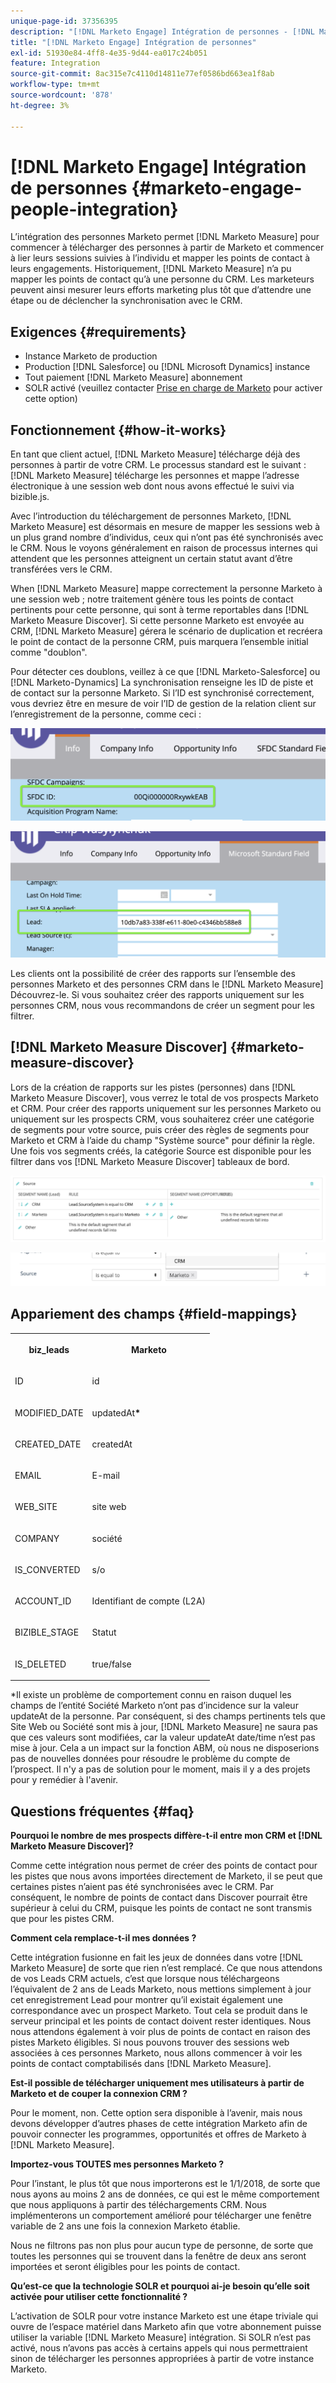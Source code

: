```yaml
---
unique-page-id: 37356395
description: "[!DNL Marketo Engage] Intégration de personnes - [!DNL Marketo Measure] - Documentation du produit"
title: "[!DNL Marketo Engage] Intégration de personnes"
exl-id: 51930e84-4ff8-4e35-9d44-ea017c24b051
feature: Integration
source-git-commit: 8ac315e7c4110d14811e77ef0586bd663ea1f8ab
workflow-type: tm+mt
source-wordcount: '878'
ht-degree: 3%

---
```


# [!DNL Marketo Engage] Intégration de personnes {#marketo-engage-people-integration}

L’intégration des personnes Marketo permet [!DNL Marketo Measure] pour commencer à télécharger des personnes à partir de Marketo et commencer à lier leurs sessions suivies à l’individu et mapper les points de contact à leurs engagements. Historiquement, [!DNL Marketo Measure] n’a pu mapper les points de contact qu’à une personne du CRM. Les marketeurs peuvent ainsi mesurer leurs efforts marketing plus tôt que d’attendre une étape ou de déclencher la synchronisation avec le CRM.

## Exigences {#requirements}

* Instance Marketo de production
* Production [!DNL Salesforce] ou [!DNL Microsoft Dynamics] instance
* Tout paiement [!DNL Marketo Measure] abonnement
* SOLR activé (veuillez contacter [Prise en charge de Marketo](https://nation.marketo.com/t5/Support/ct-p/Support) pour activer cette option)

## Fonctionnement {#how-it-works}

En tant que client actuel, [!DNL Marketo Measure] télécharge déjà des personnes à partir de votre CRM. Le processus standard est le suivant : [!DNL Marketo Measure] télécharge les personnes et mappe l’adresse électronique à une session web dont nous avons effectué le suivi via bizible.js.

Avec l’introduction du téléchargement de personnes Marketo, [!DNL Marketo Measure] est désormais en mesure de mapper les sessions web à un plus grand nombre d’individus, ceux qui n’ont pas été synchronisés avec le CRM. Nous le voyons généralement en raison de processus internes qui attendent que les personnes atteignent un certain statut avant d’être transférées vers le CRM.

When [!DNL Marketo Measure] mappe correctement la personne Marketo à une session web ; notre traitement génère tous les points de contact pertinents pour cette personne, qui sont à terme reportables dans [!DNL Marketo Measure Discover]. Si cette personne Marketo est envoyée au CRM, [!DNL Marketo Measure] gérera le scénario de duplication et recréera le point de contact de la personne CRM, puis marquera l’ensemble initial comme &quot;doublon&quot;.

Pour détecter ces doublons, veillez à ce que [!DNL Marketo-Salesforce] ou [!DNL Marketo-Dynamics] La synchronisation renseigne les ID de piste et de contact sur la personne Marketo. Si l’ID est synchronisé correctement, vous devriez être en mesure de voir l’ID de gestion de la relation client sur l’enregistrement de la personne, comme ceci :

![](assets/5a.png)

![](assets/5b.png)

Les clients ont la possibilité de créer des rapports sur l’ensemble des personnes Marketo et des personnes CRM dans le [!DNL Marketo Measure] Découvrez-le. Si vous souhaitez créer des rapports uniquement sur les personnes CRM, nous vous recommandons de créer un segment pour les filtrer.

## [!DNL Marketo Measure Discover] {#marketo-measure-discover}

Lors de la création de rapports sur les pistes (personnes) dans [!DNL Marketo Measure Discover], vous verrez le total de vos prospects Marketo et CRM. Pour créer des rapports uniquement sur les personnes Marketo ou uniquement sur les prospects CRM, vous souhaiterez créer une catégorie de segments pour votre source, puis créer des règles de segments pour Marketo et CRM à l’aide du champ &quot;Système source&quot; pour définir la règle. Une fois vos segments créés, la catégorie Source est disponible pour les filtrer dans vos [!DNL Marketo Measure Discover] tableaux de bord.

![](assets/bizible-discover-1.png)

![](assets/bizible-discover-2.png)

## Appariement des champs {#field-mappings}

<table> 
 <colgroup> 
  <col> 
  <col> 
 </colgroup> 
 <tbody> 
  <tr> 
   <th><p><strong>biz_leads</strong></p></th> 
   <th><p><strong>Marketo</strong></p></th> 
  </tr> 
  <tr> 
   <td><p>ID</p></td> 
   <td><p>id</p></td> 
  </tr> 
  <tr> 
   <td><p>MODIFIED_DATE</p></td> 
   <td><p>updatedAt<strong>*</strong></p></td> 
  </tr> 
  <tr> 
   <td><p>CREATED_DATE</p></td> 
   <td><p>createdAt</p></td> 
  </tr> 
  <tr> 
   <td><p>EMAIL</p></td> 
   <td><p>E-mail</p></td> 
  </tr> 
  <tr> 
   <td><p>WEB_SITE</p></td> 
   <td><p>site web</p></td> 
  </tr> 
  <tr> 
   <td><p>COMPANY</p></td> 
   <td><p>société</p></td> 
  </tr> 
  <tr> 
   <td><p>IS_CONVERTED</p></td> 
   <td><p>s/o</p></td> 
  </tr> 
  <tr> 
   <td><p>ACCOUNT_ID</p></td> 
   <td><p>Identifiant de compte (L2A)</p></td> 
  </tr> 
  <tr> 
   <td><p>BIZIBLE_STAGE</p></td> 
   <td><p>Statut</p></td> 
  </tr> 
  <tr> 
   <td><p>IS_DELETED</p></td> 
   <td><p>true/false</p></td> 
  </tr> 
 </tbody> 
</table>

*Il existe un problème de comportement connu en raison duquel les champs de l’entité Société Marketo n’ont pas d’incidence sur la valeur updateAt de la personne. Par conséquent, si des champs pertinents tels que Site Web ou Société sont mis à jour, [!DNL Marketo Measure] ne saura pas que ces valeurs sont modifiées, car la valeur updateAt date/time n’est pas mise à jour. Cela a un impact sur la fonction ABM, où nous ne disposerions pas de nouvelles données pour résoudre le problème du compte de l’prospect. Il n&#39;y a pas de solution pour le moment, mais il y a des projets pour y remédier à l&#39;avenir.

## Questions fréquentes {#faq}

**Pourquoi le nombre de mes prospects diffère-t-il entre mon CRM et [!DNL Marketo Measure Discover]?**

Comme cette intégration nous permet de créer des points de contact pour les pistes que nous avons importées directement de Marketo, il se peut que certaines pistes n’aient pas été synchronisées avec le CRM. Par conséquent, le nombre de points de contact dans Discover pourrait être supérieur à celui du CRM, puisque les points de contact ne sont transmis que pour les pistes CRM.

**Comment cela remplace-t-il mes données ?**

Cette intégration fusionne en fait les jeux de données dans votre [!DNL Marketo Measure] de sorte que rien n’est remplacé. Ce que nous attendons de vos Leads CRM actuels, c’est que lorsque nous téléchargeons l’équivalent de 2 ans de Leads Marketo, nous mettions simplement à jour cet enregistrement Lead pour montrer qu’il existait également une correspondance avec un prospect Marketo. Tout cela se produit dans le serveur principal et les points de contact doivent rester identiques. Nous nous attendons également à voir plus de points de contact en raison des pistes Marketo éligibles. Si nous pouvons trouver des sessions web associées à ces personnes Marketo, nous allons commencer à voir les points de contact comptabilisés dans [!DNL Marketo Measure].

**Est-il possible de télécharger uniquement mes utilisateurs à partir de Marketo et de couper la connexion CRM ?**

Pour le moment, non. Cette option sera disponible à l’avenir, mais nous devons développer d’autres phases de cette intégration Marketo afin de pouvoir connecter les programmes, opportunités et offres de Marketo à [!DNL Marketo Measure].

**Importez-vous TOUTES mes personnes Marketo ?**

Pour l’instant, le plus tôt que nous importerons est le 1/1/2018, de sorte que nous ayons au moins 2 ans de données, ce qui est le même comportement que nous appliquons à partir des téléchargements CRM. Nous implémenterons un comportement amélioré pour télécharger une fenêtre variable de 2 ans une fois la connexion Marketo établie.

Nous ne filtrons pas non plus pour aucun type de personne, de sorte que toutes les personnes qui se trouvent dans la fenêtre de deux ans seront importées et seront éligibles pour les points de contact.

**Qu’est-ce que la technologie SOLR et pourquoi ai-je besoin qu’elle soit activée pour utiliser cette fonctionnalité ?**

L’activation de SOLR pour votre instance Marketo est une étape triviale qui ouvre de l’espace matériel dans Marketo afin que votre abonnement puisse utiliser la variable [!DNL Marketo Measure] intégration. Si SOLR n’est pas activé, nous n’avons pas accès à certains appels qui nous permettraient sinon de télécharger les personnes appropriées à partir de votre instance Marketo.
